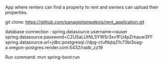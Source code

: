 App where renters can find a property to rent and owners can upload their properties.

git clone: https://github.com/panagiotismpekios/rent_application.git

database connection : spring.datasource.username=rauser spring.datasource.password=CZUSaLUtNLSYWSr3xv1FU4pZrhauw3FF spring.datasource.url=jdbc:postgresql://dpg-ctuftkjtq21c73bi3oag-a.oregon-postgres.render.com:5432/radb_zz19

Run command: mvn spring-boot:run
